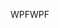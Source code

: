 <span data-ttu-id="800ca-101">WPF</span><span class="sxs-lookup"><span data-stu-id="800ca-101">WPF</span></span>